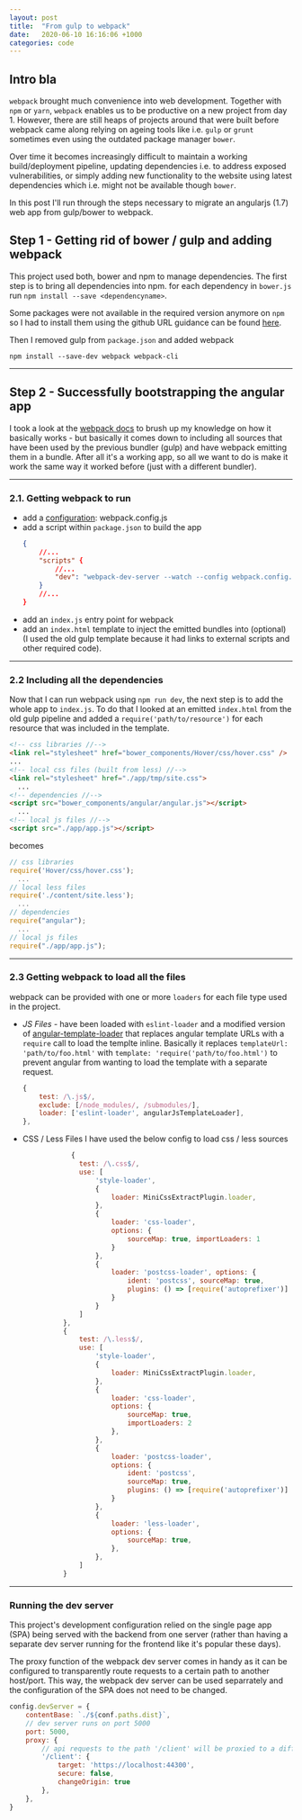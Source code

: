 ```yaml
---
layout: post
title:  "From gulp to webpack"
date:   2020-06-10 16:16:06 +1000
categories: code
---
```

## Intro bla
`webpack` brought much convenience into web development. Together with `npm` or `yarn`, `webpack` enables us to be productive on a new project from day 1. However, there are still heaps of projects around that were built before webpack came along relying on ageing tools like i.e. `gulp` or `grunt` sometimes even using the outdated package manager `bower`.

Over time it becomes increasingly difficult to maintain a working build/deployment pipeline, updating dependencies i.e. to address exposed vulnerabilities, or simply adding new functionality to the website using latest dependencies which i.e. might not be available though `bower`.

In this post I'll run  through the steps necessary to migrate an angularjs (1.7) web app from gulp/bower to webpack.

## Step 1 - Getting rid of bower / gulp and adding webpack
This project used both, bower and npm to manage dependencies. The first step is to bring all dependencies into npm. 
for each dependency in `bower.js` run `npm install --save <dependencyname>`.

Some packages were not available in the required version anymore on `npm` so I had to install them using the github URL guidance can be found [here](https://docs.npmjs.com/cli/install).

Then I removed gulp from `package.json` and added webpack 
```
npm install --save-dev webpack webpack-cli
```
------

## Step 2 - Successfully bootstrapping the angular app
I took a look at the [webpack docs](https://webpack.js.org/guides/getting-started/) to brush up my knowledge on how it basically works - but basically it comes down to including all sources that have been used by the previous bundler (gulp) and have webpack emitting them in a bundle. After all it's a working app, so all we want to do is make it work the same way it worked before (just with a different bundler). 

------



### 2.1. Getting webpack to run
* add a [configuration](https://webpack.js.org/guides/getting-started/#using-a-configuration): webpack.config.js
* add a script within `package.json` to build the app
    ``` json
    {
        //...
        "scripts" {
            //...
            "dev": "webpack-dev-server --watch --config webpack.config.js"
        }
        //...
    }
    ```
* add an `index.js` entry point for webpack
* add an `index.html` template to inject the emitted bundles into (optional) (I used the old gulp template because it had links to external scripts and other required code).
------



### 2.2 Including all the dependencies 
Now that I can run webpack using `npm run dev`, the next step is to add the whole app to `index.js`. To do that I looked at an emitted `index.html` from the old gulp pipeline and added a `require('path/to/resource')` for each resource that was included in the template.
``` html
<!-- css libraries //-->
<link rel="stylesheet" href="bower_components/Hover/css/hover.css" />
...
<!-- local css files (built from less) //-->
<link rel="stylesheet" href="./app/tmp/site.css">
  ...
<!-- dependencies //-->
<script src="bower_components/angular/angular.js"></script>
  ...
<!-- local js files //-->
<script src="./app/app.js"></script>
```
becomes
```js
// css libraries
require('Hover/css/hover.css');
  ...
// local less files
require('./content/site.less');
  ...
// dependencies
require("angular");
  ...
// local js files
require("./app/app.js");
```
------



### 2.3 Getting webpack to load all the files

webpack can be provided with one or more `loaders` for each file type used in the project. 

* _JS Files_  - have been loaded with `eslint-loader` and a modified version of [angular-template-loader](https://github.com/dgsmith2/angularjs-template-loader/blob/master/index.js) that replaces angular template URLs with a `require` call to load the templte inline. Basically it replaces `templateUrl: 'path/to/foo.html'` with `template: 'require('path/to/foo.html')` to prevent angular from wanting to load the template with a separate request.
  ```js
  {
      test: /\.js$/,
      exclude: [/node_modules/, /submodules/],
      loader: ['eslint-loader', angularJsTemplateLoader],
  },
  ```
* CSS / Less Files
I have used the below config to load css / less sources
  ```js
              {
                test: /\.css$/,
                use: [
                    'style-loader',
                    {
                        loader: MiniCssExtractPlugin.loader,
                    },
                    {
                        loader: 'css-loader',
                        options: {
                            sourceMap: true, importLoaders: 1
                        }
                    },
                    {
                        loader: 'postcss-loader', options: {
                            ident: 'postcss', sourceMap: true,
                            plugins: () => [require('autoprefixer')]
                        }
                    }
                ]
            },
            {
                test: /\.less$/,
                use: [
                    'style-loader',
                    {
                        loader: MiniCssExtractPlugin.loader,
                    },
                    {
                        loader: 'css-loader',
                        options: {
                            sourceMap: true,
                            importLoaders: 2
                        },
                    },
                    {
                        loader: 'postcss-loader',
                        options: {
                            ident: 'postcss',
                            sourceMap: true,
                            plugins: () => [require('autoprefixer')]
                        }
                    },
                    {
                        loader: 'less-loader',
                        options: {
                            sourceMap: true,
                        },
                    },
                ]
            }
  ```



------

### Running the dev server
This project's development configuration relied on the single page app (SPA) being served with the backend from one server (rather than having a separate dev server running for the frontend like it's popular these days).

The proxy function of the webpack dev server comes in handy as it can be configured to transparently route requests to a certain path to another host/port. This way, the webpack dev server can be used separrately and the configuration of the SPA does not need to be changed.

```js
config.devServer = {
    contentBase: `./${conf.paths.dist}`,
    // dev server runs on port 5000
    port: 5000,
    proxy: {
        // api requests to the path '/client' will be proxied to a different host
        '/client': {
            target: 'https://localhost:44300',
            secure: false,
            changeOrigin: true
        },
    },
}
```